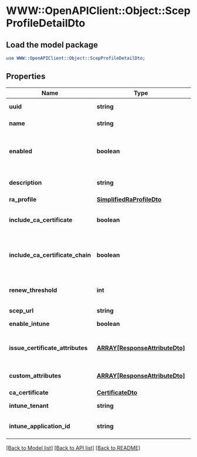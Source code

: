 # WWW::OpenAPIClient::Object::ScepProfileDetailDto

## Load the model package
```perl
use WWW::OpenAPIClient::Object::ScepProfileDetailDto;
```

## Properties
Name | Type | Description | Notes
------------ | ------------- | ------------- | -------------
**uuid** | **string** | Object identifier | 
**name** | **string** | Object Name | 
**enabled** | **boolean** | Enabled flag - true &#x3D; enabled; false &#x3D; disabled | 
**description** | **string** | SCEP Profile description | [optional] 
**ra_profile** | [**SimplifiedRaProfileDto**](SimplifiedRaProfileDto.md) |  | [optional] 
**include_ca_certificate** | **boolean** | Include CA certificate in the SCEP response | 
**include_ca_certificate_chain** | **boolean** | Include CA certificate chain in the SCEP response | 
**renew_threshold** | **int** | Renewal time threshold in days | [optional] 
**scep_url** | **string** | SCEP URL | [optional] 
**enable_intune** | **boolean** | Status of Intune | [optional] 
**issue_certificate_attributes** | [**ARRAY[ResponseAttributeDto]**](ResponseAttributeDto.md) | List of Attributes to issue a Certificate | [optional] 
**custom_attributes** | [**ARRAY[ResponseAttributeDto]**](ResponseAttributeDto.md) | List of Custom Attributes | [optional] 
**ca_certificate** | [**CertificateDto**](CertificateDto.md) |  | [optional] 
**intune_tenant** | **string** | Intune tenant | [optional] 
**intune_application_id** | **string** | Intune application ID | [optional] 

[[Back to Model list]](../README.md#documentation-for-models) [[Back to API list]](../README.md#documentation-for-api-endpoints) [[Back to README]](../README.md)


